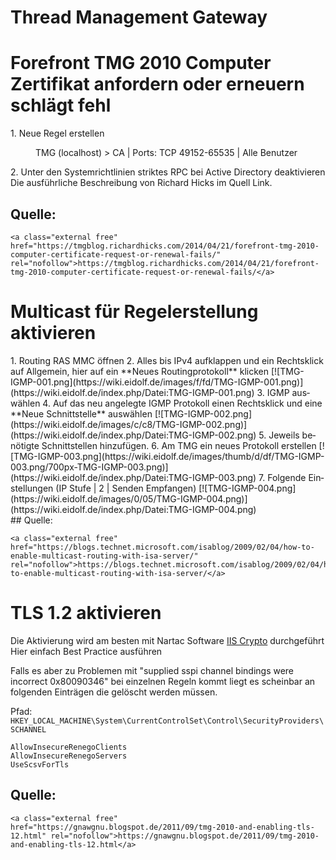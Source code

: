 # Thread Management Gateway

# <span id="bkmrk-"></span><span class="mw-headline" id="bkmrk-forefront-tmg-2010-c-1">Forefront TMG 2010 Computer Zertifikat anfordern oder erneuern schlägt fehl</span>

<div class="vector-body" id="bkmrk-neue-regel-erstellen"><div class="mw-body-content mw-content-ltr" dir="ltr" lang="de"><div class="mw-parser-output">1. Neue Regel erstellen <dl><dd>TMG (localhost) &gt; CA | Ports: TCP 49152-65535 | Alle Benutzer</dd></dl>
2. Unter den Systemrichtlinien striktes RPC bei Active Directory deaktivieren

</div></div></div>Die ausführliche Beschreibung von Richard Hicks im Quell Link.

## <span class="mw-headline" id="bkmrk-quelle%3A-1">Quelle:</span>

```
<a class="external free" href="https://tmgblog.richardhicks.com/2014/04/21/forefront-tmg-2010-computer-certificate-request-or-renewal-fails/" rel="nofollow">https://tmgblog.richardhicks.com/2014/04/21/forefront-tmg-2010-computer-certificate-request-or-renewal-fails/</a>
```

# <span id="bkmrk--1"></span><span class="mw-headline" id="bkmrk-multicast-f%C3%BCr-regele-1">Multicast für Regelerstellung aktivieren</span>

<div class="vector-body" id="bkmrk-routing-ras-mmc-%C3%B6ffn"><div class="mw-body-content mw-content-ltr" dir="ltr" lang="de"><div class="mw-parser-output">1. Routing RAS MMC öffnen
2. Alles bis IPv4 aufklappen und ein Rechtsklick auf Allgemein, hier auf ein **Neues Routingprotokoll** klicken  
    [![TMG-IGMP-001.png](https://wiki.eidolf.de/images/f/fd/TMG-IGMP-001.png)](https://wiki.eidolf.de/index.php/Datei:TMG-IGMP-001.png)
3. IGMP auswählen
4. Auf das neu angelegte IGMP Protokoll einen Rechtsklick und eine **Neue Schnittstelle** auswählen  
    [![TMG-IGMP-002.png](https://wiki.eidolf.de/images/c/c8/TMG-IGMP-002.png)](https://wiki.eidolf.de/index.php/Datei:TMG-IGMP-002.png)
5. Jeweils benötigte Schnittstellen hinzufügen.
6. Am TMG ein neues Protokoll erstellen  
    [![TMG-IGMP-003.png](https://wiki.eidolf.de/images/thumb/d/df/TMG-IGMP-003.png/700px-TMG-IGMP-003.png)](https://wiki.eidolf.de/index.php/Datei:TMG-IGMP-003.png)
7. Folgende Einstellungen (IP Stufe | 2 | Senden Empfangen)  
    [![TMG-IGMP-004.png](https://wiki.eidolf.de/images/0/05/TMG-IGMP-004.png)](https://wiki.eidolf.de/index.php/Datei:TMG-IGMP-004.png)

</div></div></div>## <span class="mw-headline" id="bkmrk-quelle%3A-3">Quelle:</span>

```
<a class="external free" href="https://blogs.technet.microsoft.com/isablog/2009/02/04/how-to-enable-multicast-routing-with-isa-server/" rel="nofollow">https://blogs.technet.microsoft.com/isablog/2009/02/04/how-to-enable-multicast-routing-with-isa-server/</a>
```

# <span class="mw-headline" id="bkmrk-tls-1.2-aktivieren-1">TLS 1.2 aktivieren</span>

Die Aktivierung wird am besten mit Nartac Software [IIS Crypto](https://www.nartac.com/Products/IISCrypto) durchgeführt  
Hier einfach Best Practice ausführen

Falls es aber zu Problemen mit "supplied sspi channel bindings were incorrect 0x80090346" bei einzelnen Regeln kommt liegt es scheinbar an folgenden Einträgen die gelöscht werden müssen.  
  
Pfad: `HKEY_LOCAL_MACHINE\System\CurrentControlSet\Control\SecurityProviders\SCHANNEL`

```
AllowInsecureRenegoClients
AllowInsecureRenegoServers
UseScsvForTls
```

## <span class="mw-headline" id="bkmrk-quelle%3A-5">Quelle:</span>

```
<a class="external free" href="https://gnawgnu.blogspot.de/2011/09/tmg-2010-and-enabling-tls-12.html" rel="nofollow">https://gnawgnu.blogspot.de/2011/09/tmg-2010-and-enabling-tls-12.html</a>
```